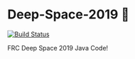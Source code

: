 # Deep-Space-2019 :rocket:
[![Build Status](https://travis-ci.com/frc-emotion/Deep-Space-2019.svg?token=CiDr9tzrFAsDyLdsimXW&branch=master)](https://travis-ci.com/frc-emotion/Deep-Space-2019)
  
FRC Deep Space 2019 Java Code!

